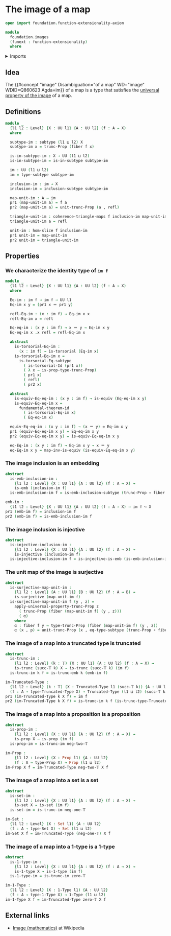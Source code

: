 # The image of a map

```agda
open import foundation.function-extensionality-axiom

module
  foundation.images
  (funext : function-extensionality)
  where
```

<details><summary>Imports</summary>

```agda
open import foundation.dependent-pair-types
open import foundation.fundamental-theorem-of-identity-types
open import foundation.propositional-truncations funext
open import foundation.slice funext
open import foundation.subtype-identity-principle
open import foundation.surjective-maps funext
open import foundation.universe-levels

open import foundation-core.1-types funext
open import foundation-core.commuting-triangles-of-maps
open import foundation-core.contractible-types
open import foundation-core.embeddings
open import foundation-core.equivalences
open import foundation-core.fibers-of-maps
open import foundation-core.function-types
open import foundation-core.identity-types
open import foundation-core.injective-maps
open import foundation-core.propositions
open import foundation-core.sets
open import foundation-core.subtypes funext
open import foundation-core.torsorial-type-families
open import foundation-core.truncated-types
open import foundation-core.truncation-levels
```

</details>

## Idea

The
{{#concept "image" Disambiguation="of a map" WD="image" WDID=Q860623 Agda=im}}
of a map is a type that satisfies the
[universal property of the image](foundation.universal-property-image.md) of a
map.

## Definitions

```agda
module _
  {l1 l2 : Level} {X : UU l1} {A : UU l2} (f : A → X)
  where

  subtype-im : subtype (l1 ⊔ l2) X
  subtype-im x = trunc-Prop (fiber f x)

  is-in-subtype-im : X → UU (l1 ⊔ l2)
  is-in-subtype-im = is-in-subtype subtype-im

  im : UU (l1 ⊔ l2)
  im = type-subtype subtype-im

  inclusion-im : im → X
  inclusion-im = inclusion-subtype subtype-im

  map-unit-im : A → im
  pr1 (map-unit-im a) = f a
  pr2 (map-unit-im a) = unit-trunc-Prop (a , refl)

  triangle-unit-im : coherence-triangle-maps f inclusion-im map-unit-im
  triangle-unit-im a = refl

  unit-im : hom-slice f inclusion-im
  pr1 unit-im = map-unit-im
  pr2 unit-im = triangle-unit-im
```

## Properties

### We characterize the identity type of `im f`

```agda
module _
  {l1 l2 : Level} {X : UU l1} {A : UU l2} (f : A → X)
  where

  Eq-im : im f → im f → UU l1
  Eq-im x y = (pr1 x ＝ pr1 y)

  refl-Eq-im : (x : im f) → Eq-im x x
  refl-Eq-im x = refl

  Eq-eq-im : (x y : im f) → x ＝ y → Eq-im x y
  Eq-eq-im x .x refl = refl-Eq-im x

  abstract
    is-torsorial-Eq-im :
      (x : im f) → is-torsorial (Eq-im x)
    is-torsorial-Eq-im x =
      is-torsorial-Eq-subtype
        ( is-torsorial-Id (pr1 x))
        ( λ x → is-prop-type-trunc-Prop)
        ( pr1 x)
        ( refl)
        ( pr2 x)

  abstract
    is-equiv-Eq-eq-im : (x y : im f) → is-equiv (Eq-eq-im x y)
    is-equiv-Eq-eq-im x =
      fundamental-theorem-id
        ( is-torsorial-Eq-im x)
        ( Eq-eq-im x)

  equiv-Eq-eq-im : (x y : im f) → (x ＝ y) ≃ Eq-im x y
  pr1 (equiv-Eq-eq-im x y) = Eq-eq-im x y
  pr2 (equiv-Eq-eq-im x y) = is-equiv-Eq-eq-im x y

  eq-Eq-im : (x y : im f) → Eq-im x y → x ＝ y
  eq-Eq-im x y = map-inv-is-equiv (is-equiv-Eq-eq-im x y)
```

### The image inclusion is an embedding

```agda
abstract
  is-emb-inclusion-im :
    {l1 l2 : Level} {X : UU l1} {A : UU l2} (f : A → X) →
    is-emb (inclusion-im f)
  is-emb-inclusion-im f = is-emb-inclusion-subtype (trunc-Prop ∘ fiber f)

emb-im :
  {l1 l2 : Level} {X : UU l1} {A : UU l2} (f : A → X) → im f ↪ X
pr1 (emb-im f) = inclusion-im f
pr2 (emb-im f) = is-emb-inclusion-im f
```

### The image inclusion is injective

```agda
abstract
  is-injective-inclusion-im :
    {l1 l2 : Level} {X : UU l1} {A : UU l2} (f : A → X) →
    is-injective (inclusion-im f)
  is-injective-inclusion-im f = is-injective-is-emb (is-emb-inclusion-im f)
```

### The unit map of the image is surjective

```agda
abstract
  is-surjective-map-unit-im :
    {l1 l2 : Level} {A : UU l1} {B : UU l2} (f : A → B) →
    is-surjective (map-unit-im f)
  is-surjective-map-unit-im f (y , z) =
    apply-universal-property-trunc-Prop z
      ( trunc-Prop (fiber (map-unit-im f) (y , z)))
      ( α)
    where
    α : fiber f y → type-trunc-Prop (fiber (map-unit-im f) (y , z))
    α (x , p) = unit-trunc-Prop (x , eq-type-subtype (trunc-Prop ∘ fiber f) p)
```

### The image of a map into a truncated type is truncated

```agda
abstract
  is-trunc-im :
    {l1 l2 : Level} (k : 𝕋) {X : UU l1} {A : UU l2} (f : A → X) →
    is-trunc (succ-𝕋 k) X → is-trunc (succ-𝕋 k) (im f)
  is-trunc-im k f = is-trunc-emb k (emb-im f)

im-Truncated-Type :
  {l1 l2 : Level} (k : 𝕋) (X : Truncated-Type l1 (succ-𝕋 k)) {A : UU l2}
  (f : A → type-Truncated-Type X) → Truncated-Type (l1 ⊔ l2) (succ-𝕋 k)
pr1 (im-Truncated-Type k X f) = im f
pr2 (im-Truncated-Type k X f) = is-trunc-im k f (is-trunc-type-Truncated-Type X)
```

### The image of a map into a proposition is a proposition

```agda
abstract
  is-prop-im :
    {l1 l2 : Level} {X : UU l1} {A : UU l2} (f : A → X) →
    is-prop X → is-prop (im f)
  is-prop-im = is-trunc-im neg-two-𝕋

im-Prop :
    {l1 l2 : Level} (X : Prop l1) {A : UU l2}
    (f : A → type-Prop X) → Prop (l1 ⊔ l2)
im-Prop X f = im-Truncated-Type neg-two-𝕋 X f
```

### The image of a map into a set is a set

```agda
abstract
  is-set-im :
    {l1 l2 : Level} {X : UU l1} {A : UU l2} (f : A → X) →
    is-set X → is-set (im f)
  is-set-im = is-trunc-im neg-one-𝕋

im-Set :
  {l1 l2 : Level} (X : Set l1) {A : UU l2}
  (f : A → type-Set X) → Set (l1 ⊔ l2)
im-Set X f = im-Truncated-Type (neg-one-𝕋) X f
```

### The image of a map into a 1-type is a 1-type

```agda
abstract
  is-1-type-im :
    {l1 l2 : Level} {X : UU l1} {A : UU l2} (f : A → X) →
    is-1-type X → is-1-type (im f)
  is-1-type-im = is-trunc-im zero-𝕋

im-1-Type :
  {l1 l2 : Level} (X : 1-Type l1) {A : UU l2}
  (f : A → type-1-Type X) → 1-Type (l1 ⊔ l2)
im-1-Type X f = im-Truncated-Type zero-𝕋 X f
```

## External links

- [Image (mathematics)](<https://en.wikipedia.org/wiki/Image_(mathematics)>) at
  Wikipedia

